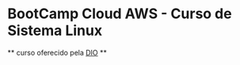 # BootCamp Cloud AWS - Curso de Sistema Linux

** curso oferecido pela [DIO](https://www.dio.me/) **
